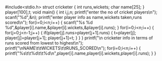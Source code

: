 #include<stdio.h>
struct cricketer
{
int runs,wickets;
char name[25];
}
player[100],t;
void main()
{
int i,j,n;
printf("enter the no of cricket players\n");
scanf("%d",&n);
printf("enter player info as name,wickets taken,runs scored\n");
for(i=0;i<n;i++)
{
scanf("%s %d %d",&player[i].name,&player[i].wickets,&player[i].runs);
}
for(i=0;i<n;i++)
{
for(j=0;j<n-1;j++)
{
if(player[j].runs>player[j+1].runs)
{
t=player[j];
player[j]=player[j+1];
player[j+1]=t;
}
}
}
printf("\n cricketer info in terms of runs scored from lowest to highest\n");
printf("\nNAME\t\tWICKETS\t\tRUNS_SCORED\n");
for(i=0;i<n;i++)
{
printf("%s\t\t%d\t\t%d\n",player[i].name,player[i].wickets,player[i].runs);
}
}
